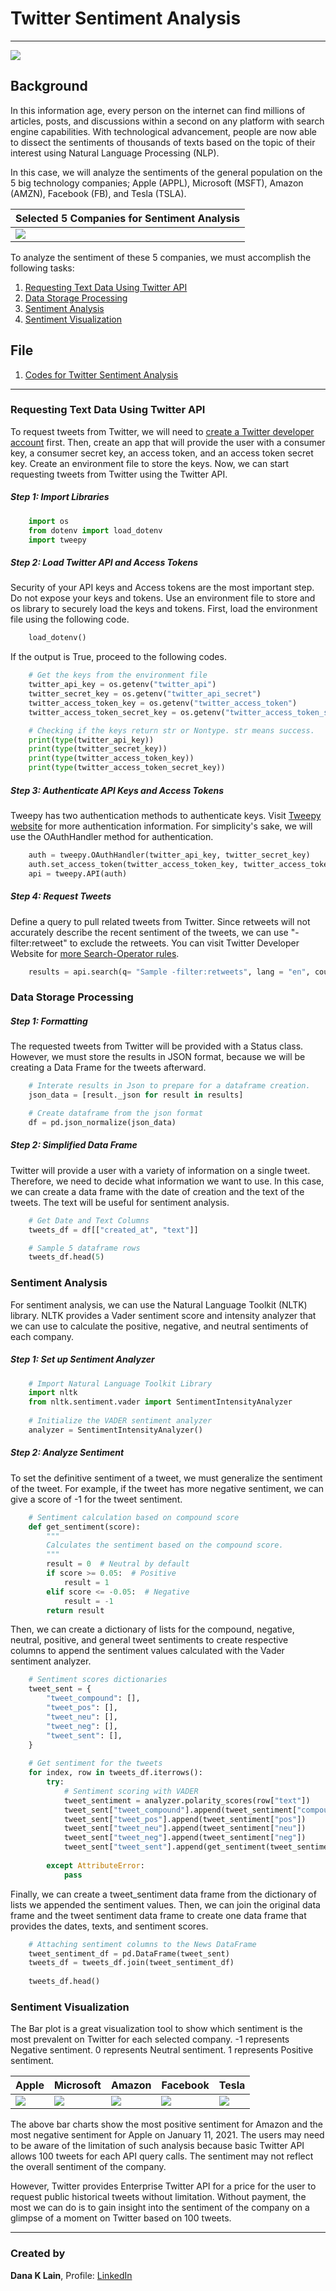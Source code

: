# Twitter Sentiment Analysis
---
<img src="Images/wallpaper.png" />

## Background

In this information age, every person on the internet can find millions of articles, posts, and discussions within a second on any platform with search engine capabilities. With technological advancement, people are now able to dissect the sentiments of thousands of texts based on the topic of their interest using Natural Language Processing (NLP).

In this case, we will analyze the sentiments of the general population on the 5 big technology companies; Apple (APPL), Microsoft (MSFT), Amazon (AMZN), Facebook (FB), and Tesla (TSLA).

| Selected 5 Companies for Sentiment Analysis |
| --------------------------------------- |
| <img src="Images/bigcom.png" /> |

To analyze the sentiment of these 5 companies, we must accomplish the following tasks:

1. [Requesting Text Data Using Twitter API](#Requesting-Text-Data-Using-Twitter-API)
2. [Data Storage Processing](#Data-Storage-Processing)
3. [Sentiment Analysis](#Sentiment-Analysis)
4. [Sentiment Visualization](#Sentiment-Visualization)

## File

1. [Codes for Twitter Sentiment Analysis](Codes/sentiment_analysis.ipynb)

---
### Requesting Text Data Using Twitter API

To request tweets from Twitter, we will need to [create a Twitter developer account](https://developer.twitter.com/en) first. Then, create an app that will provide the user with a consumer key, a consumer secret key, an access token, and an access token secret key. Create an environment file to store the keys. Now, we can start requesting tweets from Twitter using the Twitter API.

##### Step 1: Import Libraries

```python
    import os
    from dotenv import load_dotenv
    import tweepy
```

##### Step 2: Load Twitter API and Access Tokens

Security of your API keys and Access tokens are the most important step. Do not expose your keys and tokens. Use an environment file to store and os library to securely load the keys and tokens. First, load the environment file using the following code.

```python
    load_dotenv()
```
If the output is True, proceed to the following codes.

```python
    # Get the keys from the environment file
    twitter_api_key = os.getenv("twitter_api")
    twitter_secret_key = os.getenv("twitter_api_secret")
    twitter_access_token_key = os.getenv("twitter_access_token")
    twitter_access_token_secret_key = os.getenv("twitter_access_token_secret")

    # Checking if the keys return str or Nontype. str means success.
    print(type(twitter_api_key))
    print(type(twitter_secret_key))
    print(type(twitter_access_token_key))
    print(type(twitter_access_token_secret_key))
```

##### Step 3: Authenticate API Keys and Access Tokens

Tweepy has two authentication methods to authenticate keys. Visit [Tweepy website](http://docs.tweepy.org/en/latest/auth_tutorial.html#introduction) for more authentication information. For simplicity's sake, we will use the OAuthHandler method for authentication.   

```python
    auth = tweepy.OAuthHandler(twitter_api_key, twitter_secret_key)
    auth.set_access_token(twitter_access_token_key, twitter_access_token_secret_key)
    api = tweepy.API(auth)
```

##### Step 4: Request Tweets

Define a query to pull related tweets from Twitter. Since retweets will not accurately describe the recent sentiment of the tweets, we can use "-filter:retweet" to exclude the retweets. You can visit Twitter Developer Website for [more Search-Operator rules](https://developer.twitter.com/en/docs/twitter-api/v1/rules-and-filtering/search-operators).

```python
    results = api.search(q= "Sample -filter:retweets", lang = "en", count= 100)
```

### Data Storage Processing

##### Step 1: Formatting

The requested tweets from Twitter will be provided with a Status class. However, we must store the results in JSON format, because we will be creating a Data Frame for the tweets afterward.

```python
    # Interate results in Json to prepare for a dataframe creation.
    json_data = [result._json for result in results]

    # Create dataframe from the json format
    df = pd.json_normalize(json_data)
```

##### Step 2: Simplified Data Frame

Twitter will provide a user with a variety of information on a single tweet. Therefore, we need to decide what information we want to use. In this case, we can create a data frame with the date of creation and the text of the tweets. The text will be useful for sentiment analysis.

```python
    # Get Date and Text Columns
    tweets_df = df[["created_at", "text"]]

    # Sample 5 dataframe rows
    tweets_df.head(5)
```

### Sentiment Analysis

For sentiment analysis, we can use the Natural Language Toolkit (NLTK) library. NLTK provides a Vader sentiment score and intensity analyzer that we can use to calculate the positive, negative, and neutral sentiments of each company.

##### Step 1: Set up Sentiment Analyzer

```python
    # Import Natural Language Toolkit Library
    import nltk
    from nltk.sentiment.vader import SentimentIntensityAnalyzer
    
    # Initialize the VADER sentiment analyzer
    analyzer = SentimentIntensityAnalyzer()
```

##### Step 2: Analyze Sentiment

To set the definitive sentiment of a tweet, we must generalize the sentiment of the tweet. For example, if the tweet has more negative sentiment, we can give a score of -1 for the tweet sentiment. 

```python
    # Sentiment calculation based on compound score
    def get_sentiment(score):
        """
        Calculates the sentiment based on the compound score.
        """
        result = 0  # Neutral by default
        if score >= 0.05:  # Positive
            result = 1
        elif score <= -0.05:  # Negative
            result = -1 
        return result
```

Then, we can create a dictionary of lists for the compound, negative, neutral, positive, and general tweet sentiments to create respective columns to append the sentiment values calculated with the Vader sentiment analyzer.

```python
    # Sentiment scores dictionaries
    tweet_sent = {
        "tweet_compound": [],
        "tweet_pos": [],
        "tweet_neu": [],
        "tweet_neg": [],
        "tweet_sent": [],
    }
    
    # Get sentiment for the tweets
    for index, row in tweets_df.iterrows():
        try:
            # Sentiment scoring with VADER
            tweet_sentiment = analyzer.polarity_scores(row["text"])
            tweet_sent["tweet_compound"].append(tweet_sentiment["compound"])
            tweet_sent["tweet_pos"].append(tweet_sentiment["pos"])
            tweet_sent["tweet_neu"].append(tweet_sentiment["neu"])
            tweet_sent["tweet_neg"].append(tweet_sentiment["neg"])
            tweet_sent["tweet_sent"].append(get_sentiment(tweet_sentiment["compound"]))
    
        except AttributeError:
            pass
```
Finally, we can create a tweet_sentiment data frame from the dictionary of lists we appended the sentiment values. Then, we can join the original data frame and the tweet sentiment data frame to create one data frame that provides the dates, texts, and sentiment scores.  

```python
    # Attaching sentiment columns to the News DataFrame
    tweet_sentiment_df = pd.DataFrame(tweet_sent)
    tweets_df = tweets_df.join(tweet_sentiment_df)
    
    tweets_df.head()
```
### Sentiment Visualization

The Bar plot is a great visualization tool to show which sentiment is the most prevalent on Twitter for each selected company. -1 represents Negative sentiment. 0 represents Neutral sentiment. 1 represents Positive sentiment.

| Apple | Microsoft | Amazon | Facebook | Tesla |
| ----- | --------- | ------ | -------- | ----- |
| <img src="Images/apple.png" /> | <img src="Images/microsoft.png" /> | <img src="Images/amazon.png" /> | <img src="Images/facebook.png" /> | <img src="Images/tesla.png" /> | 
 
The above bar charts show the most positive sentiment for Amazon and the most negative sentiment for Apple on January 11, 2021. The users may need to be aware of the limitation of such analysis because basic Twitter API allows 100 tweets for each API query calls. The sentiment may not reflect the overall sentiment of the company.

However, Twitter provides Enterprise Twitter API for a price for the user to request public historical tweets without limitation. Without payment, the most we can do is to gain insight into the sentiment of the company on a glimpse of a moment on Twitter based on 100 tweets.

---
### Created by

__Dana K Lain__, Profile: [LinkedIn](https://linkedin.com/in/dana-kyine-lain)
